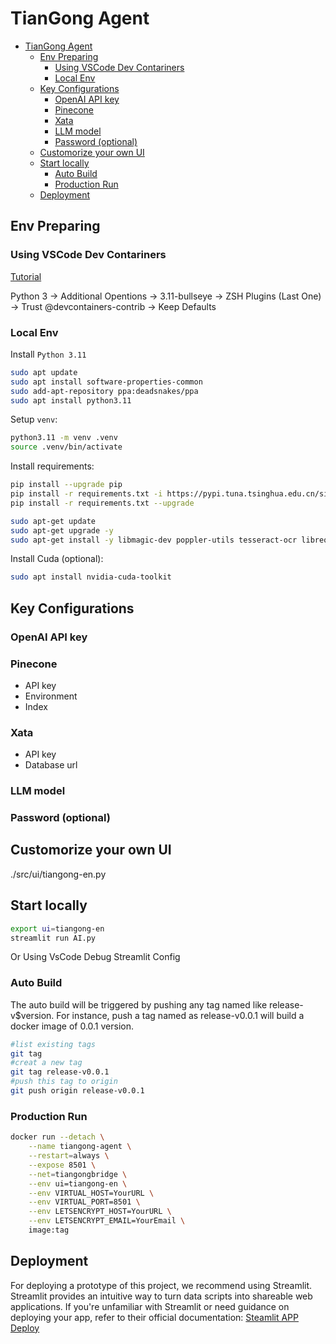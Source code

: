 
# TianGong Agent

- [TianGong Agent](#tiangong-agent)
  - [Env Preparing](#env-preparing)
    - [Using VSCode Dev Contariners](#using-vscode-dev-contariners)
    - [Local Env](#local-env)
  - [Key Configurations](#key-configurations)
    - [OpenAI API key](#openai-api-key)
    - [Pinecone](#pinecone)
    - [Xata](#xata)
    - [LLM model](#llm-model)
    - [Password (optional)](#password-optional)
  - [Customorize your own UI](#customorize-your-own-ui)
  - [Start locally](#start-locally)
    - [Auto Build](#auto-build)
    - [Production Run](#production-run)
  - [Deployment](#deployment)

## Env Preparing

### Using VSCode Dev Contariners

[Tutorial](https://code.visualstudio.com/docs/devcontainers/tutorial)

Python 3 -> Additional Opentions -> 3.11-bullseye -> ZSH Plugins (Last One) -> Trust @devcontainers-contrib -> Keep Defaults

### Local Env

Install `Python 3.11`

```bash
sudo apt update
sudo apt install software-properties-common
sudo add-apt-repository ppa:deadsnakes/ppa
sudo apt install python3.11
```

Setup `venv`:

```bash
python3.11 -m venv .venv
source .venv/bin/activate
```

Install requirements:

```bash
pip install --upgrade pip
pip install -r requirements.txt -i https://pypi.tuna.tsinghua.edu.cn/simple
pip install -r requirements.txt --upgrade
```

```bash
sudo apt-get update
sudo apt-get upgrade -y
sudo apt-get install -y libmagic-dev poppler-utils tesseract-ocr libreoffice pandoc
```

Install Cuda (optional):

```bash
sudo apt install nvidia-cuda-toolkit
```

## Key Configurations

### OpenAI API key

### Pinecone
+ API key
+ Environment
+ Index

### Xata
+ API key
+ Database url
### LLM model

### Password (optional)

## Customorize your own UI
./src/ui/tiangong-en.py
## Start locally

```bash
export ui=tiangong-en
streamlit run AI.py
```
Or Using VsCode Debug Streamlit Config

### Auto Build

The auto build will be triggered by pushing any tag named like release-v$version. For instance, push a tag named as release-v0.0.1 will build a docker image of 0.0.1 version.

```bash
#list existing tags
git tag
#creat a new tag
git tag release-v0.0.1
#push this tag to origin
git push origin release-v0.0.1
```

### Production Run

```bash
docker run --detach \
    --name tiangong-agent \
    --restart=always \
    --expose 8501 \
    --net=tiangongbridge \
    --env ui=tiangong-en \
    --env VIRTUAL_HOST=YourURL \
    --env VIRTUAL_PORT=8501 \
    --env LETSENCRYPT_HOST=YourURL \
    --env LETSENCRYPT_EMAIL=YourEmail \
    image:tag
```

## Deployment
For deploying a prototype of this project, we recommend using Streamlit. Streamlit provides an intuitive way to turn data scripts into shareable web applications. If you're unfamiliar with Streamlit or need guidance on deploying your app, refer to their official documentation:
[Steamlit APP Deploy](https://docs.streamlit.io/streamlit-community-cloud/deploy-your-app)
